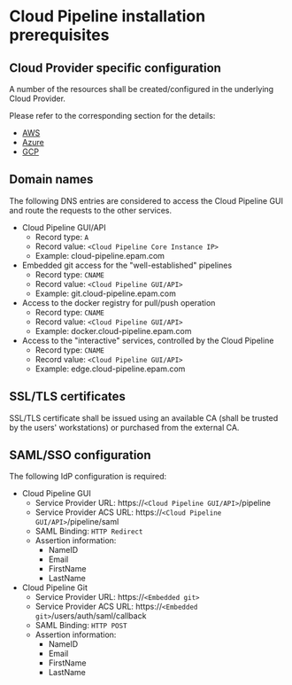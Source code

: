 # Cloud Pipeline installation prerequisites

## Cloud Provider specific configuration

A number of the resources shall be created/configured in the underlying Cloud Provider.

Please refer to the corresponding section for the details:

* [AWS](aws.md)
* [Azure](azure.md)
* [GCP](gcp.md)

## Domain names

The following DNS entries are considered to access the Cloud Pipeline GUI and route the requests to the other services.

* Cloud Pipeline GUI/API
    * Record type: `A`
    * Record value: `<Cloud Pipeline Core Instance IP>`
    * Example: cloud-pipeline.epam.com
* Embedded git access for the "well-established" pipelines
    * Record type: `CNAME`
    * Record value: `<Cloud Pipeline GUI/API>`
    * Example: git.cloud-pipeline.epam.com
* Access to the docker registry for pull/push operation
    * Record type: `CNAME`
    * Record value: `<Cloud Pipeline GUI/API>`
    * Example: docker.cloud-pipeline.epam.com
* Access to the "interactive" services, controlled by the Cloud Pipeline
    * Record type: `CNAME`
    * Record value: `<Cloud Pipeline GUI/API>`
    * Example: edge.cloud-pipeline.epam.com

## SSL/TLS certificates

SSL/TLS certificate shall be issued using an available CA (shall be trusted by the users' workstations) or purchased from the external CA.

## SAML/SSO configuration

The following IdP configuration is required:

* Cloud Pipeline GUI
    * Service Provider URL: https://`<Cloud Pipeline GUI/API>`/pipeline
    * Service Provider ACS URL: https://`<Cloud Pipeline GUI/API>`/pipeline/saml
    * SAML Binding: `HTTP Redirect`
    * Assertion information:
        * NameID
        * Email
        * FirstName
        * LastName
* Cloud Pipeline Git
    * Service Provider URL: https://`<Embedded git>`
    * Service Provider ACS URL: https://`<Embedded git>`/users/auth/saml/callback
    * SAML Binding: `HTTP POST`
    * Assertion information:
        * NameID
        * Email
        * FirstName
        * LastName
